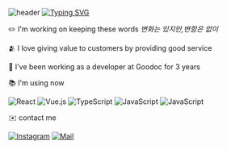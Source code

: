 ![header](https://capsule-render.vercel.app/api?type=waving&color=6994CDEE&text=&animation=twinkling&height=80)
[![Typing SVG](https://readme-typing-svg.demolab.com?font=Alkatra&weight=500&size=45&duration=3500&pause=3&color=6994CDEE&center=false&vCenter=false&multiline=true&repeat=true&width=1000&height=100&lines=Welcome+to+Juice's+GitHub!👋)](https://git.io/typing-svg)

✏️ I'm working on keeping these words *변화는 있지만,변함은 없이*

🫂 I love giving value to customers by providing good service

🏢 I've been working as a developer at Goodoc for 3 years


📚 I'm using now

![React](https://img.shields.io/badge/react-f5f5f5.svg?logo=react&logoColor=%2361DAFB)
![Vue.js](https://img.shields.io/badge/vuejs-f5f5f5.svg?logo=vuedotjs&logoColor=%234FC08D)
![TypeScript](https://img.shields.io/badge/typescript-f5f5f5.svg?logo=typescript&logoColor=%23007ACC)
![JavaScript](https://img.shields.io/badge/javascript-f5f5f5.svg?logo=javascript&logoColor=ffc929)
![JavaScript](https://img.shields.io/badge/-GraphQL-f5f5f5?logo=graphql&logoColor=ff00c8)


✉️ contact me

[![Instagram](https://img.shields.io/badge/@juice_jpg-f5f5f5?logo=Instagram&logoColor=%23E4405F)](https://www.instagram.com/juice_jpg/)
[![Mail](https://img.shields.io/badge/besoftyoon@gmail.com-f5f5f5?logo=gmail&logoColor=D14836)](mailTo:besoftyoon@gmail.com)



